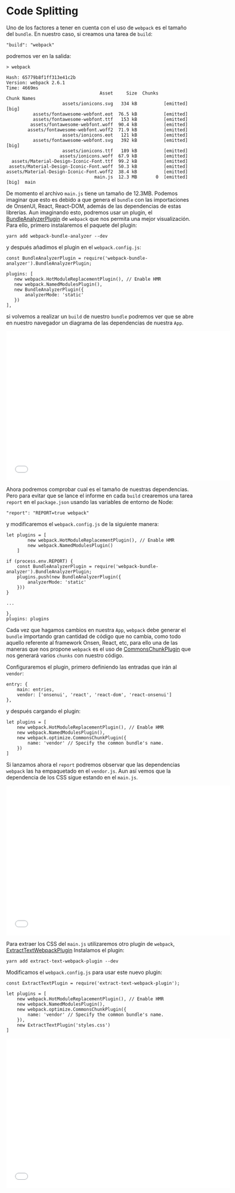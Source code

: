 # Code Splitting
Uno de los factores a tener en cuenta con el uso de `webpack` es el tamaño del `bundle`. En nuestro caso, si creamos una 
tarea de `build`:

    "build": "webpack"

podremos ver en la salida:

    > webpack
    
    Hash: 65779b8f1ff313e41c2b
    Version: webpack 2.6.1
    Time: 4669ms
                                       Asset     Size  Chunks                    Chunk Names
                         assets/ionicons.svg   334 kB          [emitted]  [big]  
              assets/fontawesome-webfont.eot  76.5 kB          [emitted]         
              assets/fontawesome-webfont.ttf   153 kB          [emitted]         
             assets/fontawesome-webfont.woff  90.4 kB          [emitted]         
            assets/fontawesome-webfont.woff2  71.9 kB          [emitted]         
                         assets/ionicons.eot   121 kB          [emitted]         
              assets/fontawesome-webfont.svg   392 kB          [emitted]  [big]  
                         assets/ionicons.ttf   189 kB          [emitted]         
                        assets/ionicons.woff  67.9 kB          [emitted]         
      assets/Material-Design-Iconic-Font.ttf  99.2 kB          [emitted]         
     assets/Material-Design-Iconic-Font.woff  50.3 kB          [emitted]         
    assets/Material-Design-Iconic-Font.woff2  38.4 kB          [emitted]         
                                     main.js  12.3 MB       0  [emitted]  [big]  main
                                     
De momento el archivo `main.js` tiene un tamaño de 12.3MB. Podemos imaginar que esto es debido a que genera el `bundle` con
las importaciones de OnsenUI, React, React-DOM, además de las dependencias de estas librerías. Aun imaginando esto, podremos 
usar un plugin, el [BundleAnalyzerPlugin]() de `webpack` que nos permita una mejor visualización. Para ello, primero instalaremos
el paquete del plugin:

    yarn add webpack-bundle-analyzer --dev

y después añadimos el plugin en el `webpack.config.js`:

    const BundleAnalyzerPlugin = require('webpack-bundle-analyzer').BundleAnalyzerPlugin;
    
    plugins: [
       new webpack.HotModuleReplacementPlugin(), // Enable HMR
       new webpack.NamedModulesPlugin(),
       new BundleAnalyzerPlugin({
           analyzerMode: 'static'
       })
    ],
    
si volvemos a realizar un `build` de nuestro `bundle` podremos ver que se abre en nuestro navegador un diagrama de las
dependencias de nuestra `App`.

<iframe width="600" height="400" frameborder="0" src="../_reports/report_1.html"></iframe>

Ahora podremos comprobar cual es el tamaño de nuestras dependencias. Pero para evitar que se lance el informe en cada `build`
crearemos una tarea `report` en el `package.json` usando las variables de entorno de Node:

    "report": "REPORT=true webpack"
    
y modificaremos el `webpack.config.js` de la siguiente manera:

    let plugins = [
            new webpack.HotModuleReplacementPlugin(), // Enable HMR
            new webpack.NamedModulesPlugin()
        ]
    
    if (process.env.REPORT) {
        const BundleAnalyzerPlugin = require('webpack-bundle-analyzer').BundleAnalyzerPlugin;
        plugins.push(new BundleAnalyzerPlugin({
            analyzerMode: 'static'
        }))
    }
    
    ...
    
    },
    plugins: plugins

Cada vez que hagamos cambios en nuestra `App`, `webpack` debe generar el `bundle` importando gran cantidad de código que no 
cambia, como todo aquello referente al framework Onsen, React, etc, para ello una de las maneras que nos propone `webpack`
es el uso de [CommonsChunkPlugin](https://webpack.js.org/plugins/commons-chunk-plugin/) que nos generará varios `chunks` 
con nuestro código.

Configuraremos el plugin, primero definiendo las entradas que irán al `vendor`:

    entry: {
        main: entries,
        vendor: ['onsenui', 'react', 'react-dom', 'react-onsenui']
    },
    
y después cargando el plugin:

    let plugins = [
        new webpack.HotModuleReplacementPlugin(), // Enable HMR
        new webpack.NamedModulesPlugin(),
        new webpack.optimize.CommonsChunkPlugin({
            name: 'vendor' // Specify the common bundle's name.
        })
    ]
    
Si lanzamos ahora el `report` podremos observar que las dependencias `webpack` las ha empaquetado en el `vendor.js`. Aun así 
vemos que la dependencia de los CSS sigue estando en el `main.js`.

<iframe width="600" height="400" frameborder="0" src="../_reports/report_2.html"></iframe>

Para extraer los CSS del `main.js` utilizaremos otro plugin de `webpack`, [ExtractTextWebpackPlugin](https://webpack.js.org/guides/code-splitting-css/#using-extracttextwebpackplugin)
Instalamos el plugin:

    yarn add extract-text-webpack-plugin --dev

Modificamos el `webpack.config.js` para usar este nuevo plugin:

    const ExtractTextPlugin = require('extract-text-webpack-plugin');

    let plugins = [
        new webpack.HotModuleReplacementPlugin(), // Enable HMR
        new webpack.NamedModulesPlugin(),
        new webpack.optimize.CommonsChunkPlugin({
            name: 'vendor' // Specify the common bundle's name.
        }),
        new ExtractTextPlugin('styles.css')
    ]

<iframe width="600" height="400" frameborder="0" src="../_reports/report_3.html"></iframe>